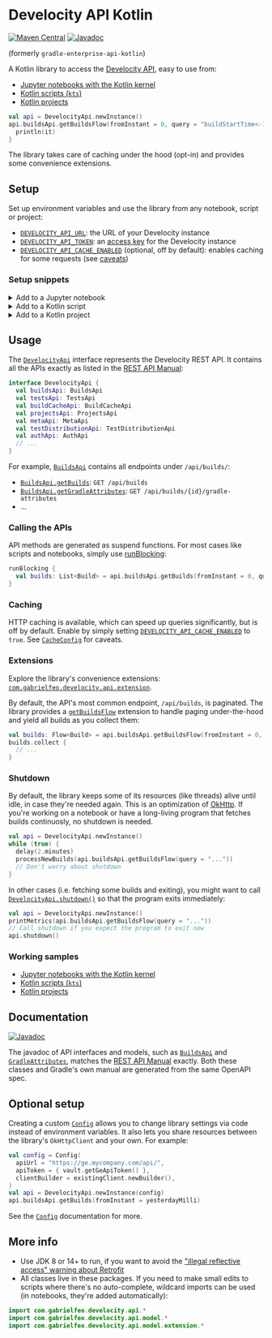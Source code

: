 # Develocity API Kotlin

[![Maven Central](https://img.shields.io/badge/Maven%20Central-2024.1.1-blue)][14]
[![Javadoc](https://img.shields.io/badge/Javadoc-2024.1.1-orange)][7]

(formerly `gradle-enterprise-api-kotlin`)

A Kotlin library to access the [Develocity API][1], easy to use from:

- [Jupyter notebooks with the Kotlin kernel][29]
- [Kotlin scripts (`kts`)][27]
- [Kotlin projects][28]

```kotlin
val api = DevelocityApi.newInstance()
api.buildsApi.getBuildsFlow(fromInstant = 0, query = "buildStartTime<-1d").forEach {
  println(it)
}
```

The library takes care of caching under the hood (opt-in) and provides some convenience extensions.

## Setup

Set up environment variables and use the library from any notebook, script or project:

- [`DEVELOCITY_API_URL`][16]: the URL of your Develocity instance
- [`DEVELOCITY_API_TOKEN`][17]: an [access key][31] for the Develocity instance
- [`DEVELOCITY_API_CACHE_ENABLED`][12] (optional, off by default): enables caching for some
  requests (see [caveats][13])

### Setup snippets

<details>
  <summary>Add to a Jupyter notebook</summary>

```
%useLatestDescriptors
%use develocity-api-kotlin(version=2024.1.1)
```

</details>

<details>
  <summary>Add to a Kotlin script</summary>

```kotlin
@file:DependsOn("com.gabrielfeo:develocity-api-kotlin:2024.1.1")
```

</details>

<details>
  <summary>Add to a Kotlin project</summary>

```kotlin
dependencies {
  implementation("com.gabrielfeo:develocity-api-kotlin:2024.1.1")
}
```

</details>

## Usage

The [`DevelocityApi`][9] interface represents the Develocity REST API. It contains
all the APIs exactly as listed in the [REST API Manual][5]:

```kotlin
interface DevelocityApi {
  val buildsApi: BuildsApi
  val testsApi: TestsApi
  val buildCacheApi: BuildCacheApi
  val projectsApi: ProjectsApi
  val metaApi: MetaApi
  val testDistributionApi: TestDistributionApi
  val authApi: AuthApi
  // ...
}
```

For example, [`BuildsApi`][20] contains all endpoints under `/api/builds/`:

- [`BuildsApi.getBuilds`][21]: `GET /api/builds`
- [`BuildsApi.getGradleAttributes`][22]: `GET /api/builds/{id}/gradle-attributes`
- ...

### Calling the APIs

API methods are generated as suspend functions.
For most cases like scripts and notebooks, simply use [runBlocking][30]:

```kotlin
runBlocking {
  val builds: List<Build> = api.buildsApi.getBuilds(fromInstant = 0, query = "...")
}
```

### Caching

HTTP caching is available, which can speed up queries significantly, but is
off by default. Enable by simply setting [`DEVELOCITY_API_CACHE_ENABLED`][12] to `true`. See
[`CacheConfig`][13] for caveats.

### Extensions

Explore the library's convenience extensions:
[`com.gabrielfeo.develocity.api.extension`][25].

By default, the API's most common endpoint, `/api/builds`, is paginated. The library provides a
[`getBuildsFlow`][24] extension to handle paging under-the-hood and yield all builds as you collect
them:

```kotlin
val builds: Flow<Build> = api.buildsApi.getBuildsFlow(fromInstant = 0, query = "...")
builds.collect {
  // ...
}
```

### Shutdown

By default, the library keeps some of its resources (like threads) alive until idle, in
case they're needed again. This is an optimization of [OkHttp][4]. If you're working on a notebook
or have a long-living program that fetches builds continuosly, no shutdown is needed.

```kotlin
val api = DevelocityApi.newInstance()
while (true) {
  delay(2.minutes)
  processNewBuilds(api.buildsApi.getBuildsFlow(query = "..."))
  // Don't worry about shutdown
}
```

In other cases (i.e. fetching some builds and exiting), you might want to call
[`DevelocityApi.shutdown()`][11] so that the program exits immediately:

```kotlin
val api = DevelocityApi.newInstance()
printMetrics(api.buildsApi.getBuildsFlow(query = "..."))
// Call shutdown if you expect the program to exit now
api.shutdown()
```

### Working samples

- [Jupyter notebooks with the Kotlin kernel][29]
- [Kotlin scripts (`kts`)][27]
- [Kotlin projects][28]

## Documentation

[![Javadoc](https://img.shields.io/badge/javadoc-latest-orange)][7]

The javadoc of API interfaces and models, such as [`BuildsApi`][18] and [`GradleAttributes`][19],
matches the [REST API Manual][5] exactly. Both these classes and Gradle's own manual are generated
from the same OpenAPI spec.

## Optional setup

Creating a custom [`Config`][8] allows you to change library settings via code instead of
environment variables. It also lets you share resources between the library's `OkHttpClient` and
your own. For example:

```kotlin
val config = Config(
  apiUrl = "https://ge.mycompany.com/api/",
  apiToken = { vault.getGeApiToken() },
  clientBuilder = existingClient.newBuilder(),
)
val api = DevelocityApi.newInstance(config)
api.buildsApi.getBuilds(fromInstant = yesterdayMilli)
```

See the [`Config`][8] documentation for more.

## More info

- Use JDK 8 or 14+ to run, if you want to avoid the ["illegal reflective access" warning about
  Retrofit][3]
- All classes live in these packages. If you need to make small edits to scripts where there's
  no auto-complete, wildcard imports can be used (in notebooks, they're added automatically):

```kotlin
import com.gabrielfeo.develocity.api.*
import com.gabrielfeo.develocity.api.model.*
import com.gabrielfeo.develocity.api.model.extension.*
```

[1]: https://docs.gradle.com/enterprise/api-manual/
[2]: https://square.github.io/retrofit/
[3]: https://github.com/square/retrofit/issues/3448
[4]: https://github.com/square/retrofit/issues/3144#issuecomment-508300518
[5]: https://docs.gradle.com/enterprise/api-manual/ref/2024.1.html
[6]: https://github.com/OpenAPITools/openapi-generator/blob/master/modules/openapi-generator-gradle-plugin/README.adoc
[7]: https://gabrielfeo.github.io/develocity-api-kotlin/
[8]: https://gabrielfeo.github.io/develocity-api-kotlin/library/com.gabrielfeo.develocity.api/-config/index.html
[9]: https://gabrielfeo.github.io/develocity-api-kotlin/library/com.gabrielfeo.develocity.api/-develocity-api/
[11]: https://gabrielfeo.github.io/develocity-api-kotlin/library/com.gabrielfeo.develocity.api/-develocity-api/shutdown.html
[12]: https://gabrielfeo.github.io/develocity-api-kotlin/library/com.gabrielfeo.develocity.api/-config/-cache-config/cache-enabled.html
[13]: https://gabrielfeo.github.io/develocity-api-kotlin/library/com.gabrielfeo.develocity.api/-config/-cache-config/index.html
[14]: https://central.sonatype.com/artifact/com.gabrielfeo/develocity-api-kotlin/2024.1.1
[16]: https://gabrielfeo.github.io/develocity-api-kotlin/library/com.gabrielfeo.develocity.api/-config/api-url.html
[17]: https://gabrielfeo.github.io/develocity-api-kotlin/library/com.gabrielfeo.develocity.api/-config/api-token.html
[18]: https://gabrielfeo.github.io/develocity-api-kotlin/library/com.gabrielfeo.develocity.api/-builds-api/index.html
[19]: https://gabrielfeo.github.io/develocity-api-kotlin/library/com.gabrielfeo.develocity.api.model/-gradle-attributes/index.html
[20]: https://gabrielfeo.github.io/develocity-api-kotlin/library/com.gabrielfeo.develocity.api/-builds-api/index.html
[21]: https://gabrielfeo.github.io/develocity-api-kotlin/library/com.gabrielfeo.develocity.api/-builds-api/get-builds.html
[22]: https://gabrielfeo.github.io/develocity-api-kotlin/library/com.gabrielfeo.develocity.api/-builds-api/get-gradle-attributes.html
[23]: https://gabrielfeo.github.io/develocity-api-kotlin/library/com.gabrielfeo.develocity.api/-develocity-api/-default-instance/index.html
[24]: https://gabrielfeo.github.io/develocity-api-kotlin/library/com.gabrielfeo.develocity.api.extension/get-builds-flow.html
[25]: https://gabrielfeo.github.io/develocity-api-kotlin/library/com.gabrielfeo.develocity.api.extension/index.html
[26]: https://kotlinlang.org/api/kotlinx.coroutines/kotlinx-coroutines-core/kotlinx.coroutines.flow/-flow/
[27]: ./examples/example-scripts/example-script.main.kts
[28]: ./examples/example-project
[29]: https://nbviewer.org/github/gabrielfeo/develocity-api-kotlin/blob/main/examples/example-notebooks/MostFrequentBuilds.ipynb
[30]: https://kotlinlang.org/api/kotlinx.coroutines/kotlinx-coroutines-core/kotlinx.coroutines/run-blocking.html
[31]: ./docs/AccessKeys.md
[32]: ./examples
